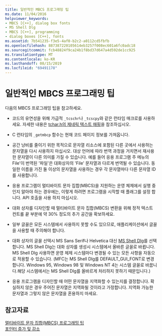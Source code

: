 ```yaml
---
title: 일반적인 MBCS 프로그래밍 팁
ms.date: 11/04/2016
helpviewer_keywords:
- MBCS [C++], dialog box fonts
- MS Shell Dlg
- MBCS [C++], programming
- dialog boxes [C++], fonts
ms.assetid: 7b541235-f3e5-4af0-b2c2-a0112cd5fbfb
ms.openlocfilehash: 887387220105614eb3257f008ec601a6fc0adc18
ms.sourcegitcommit: fcb48824f9ca24b1f8bd37d647a4d592de1cc925
ms.translationtype: MT
ms.contentlocale: ko-KR
ms.lasthandoff: 08/15/2019
ms.locfileid: "69491178"
---
```

# <a name="general-mbcs-programming-advice"></a>일반적인 MBCS 프로그래밍 팁

다음의 MBCS 프로그래밍 팁을 참고하세요.

- 코드의 유연성을 위해 가급적 `_tcschr`나 `_tcscpy`와 같은 런타임 매크로를 사용하세요. 자세한 내용은 [tchar.h의 제네릭 텍스트 매핑](../text/generic-text-mappings-in-tchar-h.md)을 참조하십시오.

- C 런타임의 `_getmbcp` 함수는 현재 코드 페이지 정보를 가져옵니다.

- 공간 낭비를 줄이기 위한 목적으로 문자열 리소스에 포함된 다른 곳에서 사용하는 문자열을 다시 사용하지 마십시오. 대상 언어에 따라 번역 과정을 거치면서 재사용한 문자열이 다른 의미를 가질 수 있습니다. 예를 들어 응용 프로그램 주 메뉴의 File'이 번역된 '파일'은 대화상자의 'File' 문자열과 다르게 번역될 수 있습니다. 동일한 이름을 가진 둘 이상의 문자열을 사용하는 경우 각 문자열마다 다른 문자열 ID를 사용합니다.

- 응용 프로그램이 멀티바이트 문자 집합(MBCS)을 지원하는 운영 체제에서 실행 중인지 알아야 하는 경우에는, 이렇게 하려면 프로그램을 시작할 때 플래그를 설정 합니다. API 호출을 사용 하지 마십시오.

- 대화 상자를 디자인할 때 멀티바이트 문자 집합(MBCS) 변환을 위해 정적 텍스트 컨트롤 끝 부분에 약 30% 정도의 추가 공간을 확보하세요.

- 일부 글꼴은 모든 시스템에서 사용하지 못할 수도 있으므로, 애플리케이션에서 글꼴을 사용할 때 주의해야 합니다.

- 대화 상자의 글꼴 선택시 MS Sans Serif나 Helvetica 대신 [MS Shell Dlg](/windows/win32/Intl/using-ms-shell-dlg-and-ms-shell-dlg-2)를 선택합니다. MS Shell Dlg는 대화 상자를 생성시 시스템에서 올바른 글꼴로 바뀝니다. MS Shell Dlg 사용하면 운영 체제 시스템마다 변경될 수 있는 모든 사항을 자동으로 적용할 수 있습니다. (MFC는 MS Shell Dlg를 DEFAULT_GUI_FONT로 변경합니다. Windows 95, Windows 98 및 Windows NT 4는 시스템 글꼴로 바꿉니다.해당 시스템에서는 MS Shell Dlg를 올바르게 처리하지 못하기 때문입니다.)

- 응용 프로그램을 디자인할 때 어떤 문자열을 지역화할 수 있는지를 결정합니다. 확실하지 않은 경우 주어진 문자열은 지역화될 것이라고 가정합니다. 지역화 가능한 문자열과 그렇지 않은 문자열을 혼용하지 마세요.

## <a name="see-also"></a>참고자료

[멀티바이트 문자 집합(MBCS) 프로그래밍 팁](../text/mbcs-programming-tips.md)<br/>
[포인터 증가 및 감소](../text/incrementing-and-decrementing-pointers.md)

